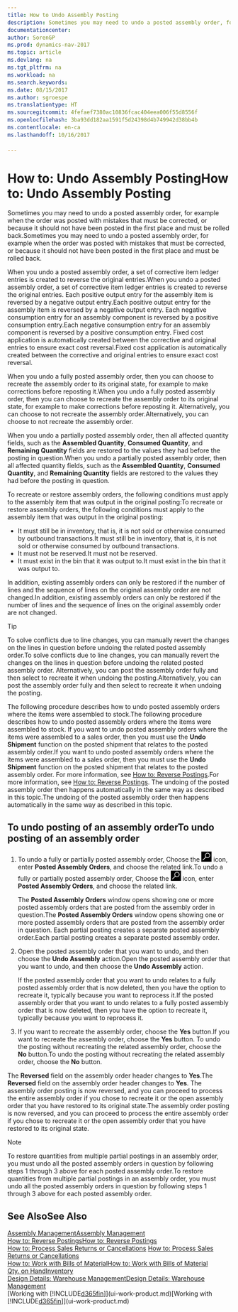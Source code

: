 ```yaml
---
title: How to Undo Assembly Posting
description: Sometimes you may need to undo a posted assembly order, for example when the order was posted with mistakes that must be corrected, or because it should not have been posted in the first place and must be rolled back.
documentationcenter: 
author: SorenGP
ms.prod: dynamics-nav-2017
ms.topic: article
ms.devlang: na
ms.tgt_pltfrm: na
ms.workload: na
ms.search.keywords: 
ms.date: 08/15/2017
ms.author: sgroespe
ms.translationtype: HT
ms.sourcegitcommit: 4fefaef7380ac10836fcac404eea006f55d8556f
ms.openlocfilehash: 3ba93dd182aa1591f5d24398d4b749942d38bb4b
ms.contentlocale: en-ca
ms.lasthandoff: 10/16/2017

---
```

# <a name="how-to-undo-assembly-posting"></a><span data-ttu-id="54831-103">How to: Undo Assembly Posting</span><span class="sxs-lookup"><span data-stu-id="54831-103">How to: Undo Assembly Posting</span></span>
<span data-ttu-id="54831-104">Sometimes you may need to undo a posted assembly order, for example when the order was posted with mistakes that must be corrected, or because it should not have been posted in the first place and must be rolled back.</span><span class="sxs-lookup"><span data-stu-id="54831-104">Sometimes you may need to undo a posted assembly order, for example when the order was posted with mistakes that must be corrected, or because it should not have been posted in the first place and must be rolled back.</span></span>

<span data-ttu-id="54831-105">When you undo a posted assembly order, a set of corrective item ledger entries is created to reverse the original entries.</span><span class="sxs-lookup"><span data-stu-id="54831-105">When you undo a posted assembly order, a set of corrective item ledger entries is created to reverse the original entries.</span></span> <span data-ttu-id="54831-106">Each positive output entry for the assembly item is reversed by a negative output entry.</span><span class="sxs-lookup"><span data-stu-id="54831-106">Each positive output entry for the assembly item is reversed by a negative output entry.</span></span> <span data-ttu-id="54831-107">Each negative consumption entry for an assembly component is reversed by a positive consumption entry.</span><span class="sxs-lookup"><span data-stu-id="54831-107">Each negative consumption entry for an assembly component is reversed by a positive consumption entry.</span></span> <span data-ttu-id="54831-108">Fixed cost application is automatically created between the corrective and original entries to ensure exact cost reversal.</span><span class="sxs-lookup"><span data-stu-id="54831-108">Fixed cost application is automatically created between the corrective and original entries to ensure exact cost reversal.</span></span>  

<span data-ttu-id="54831-109">When you undo a fully posted assembly order, then you can choose to recreate the assembly order to its original state, for example to make corrections before reposting it.</span><span class="sxs-lookup"><span data-stu-id="54831-109">When you undo a fully posted assembly order, then you can choose to recreate the assembly order to its original state, for example to make corrections before reposting it.</span></span> <span data-ttu-id="54831-110">Alternatively, you can choose to not recreate the assembly order.</span><span class="sxs-lookup"><span data-stu-id="54831-110">Alternatively, you can choose to not recreate the assembly order.</span></span>  

<span data-ttu-id="54831-111">When you undo a partially posted assembly order, then all affected quantity fields, such as the **Assembled Quantity**, **Consumed Quantity**, and **Remaining Quantity** fields are restored to the values they had before the posting in question.</span><span class="sxs-lookup"><span data-stu-id="54831-111">When you undo a partially posted assembly order, then all affected quantity fields, such as the **Assembled Quantity**, **Consumed Quantity**, and **Remaining Quantity** fields are restored to the values they had before the posting in question.</span></span>  

<span data-ttu-id="54831-112">To recreate or restore assembly orders, the following conditions must apply to the assembly item that was output in the original posting:</span><span class="sxs-lookup"><span data-stu-id="54831-112">To recreate or restore assembly orders, the following conditions must apply to the assembly item that was output in the original posting:</span></span>  

-   <span data-ttu-id="54831-113">It must still be in inventory, that is, it is not sold or otherwise consumed by outbound transactions.</span><span class="sxs-lookup"><span data-stu-id="54831-113">It must still be in inventory, that is, it is not sold or otherwise consumed by outbound transactions.</span></span>  
-   <span data-ttu-id="54831-114">It must not be reserved.</span><span class="sxs-lookup"><span data-stu-id="54831-114">It must not be reserved.</span></span>  
-   <span data-ttu-id="54831-115">It must exist in the bin that it was output to.</span><span class="sxs-lookup"><span data-stu-id="54831-115">It must exist in the bin that it was output to.</span></span>  

<span data-ttu-id="54831-116">In addition, existing assembly orders can only be restored if the number of lines and the sequence of lines on the original assembly order are not changed.</span><span class="sxs-lookup"><span data-stu-id="54831-116">In addition, existing assembly orders can only be restored if the number of lines and the sequence of lines on the original assembly order are not changed.</span></span>  

> [!TIP]  
>  <span data-ttu-id="54831-117">To solve conflicts due to line changes, you can manually revert the changes on the lines in question before undoing the related posted assembly order.</span><span class="sxs-lookup"><span data-stu-id="54831-117">To solve conflicts due to line changes, you can manually revert the changes on the lines in question before undoing the related posted assembly order.</span></span> <span data-ttu-id="54831-118">Alternatively, you can post the assembly order fully and then select to recreate it when undoing the posting.</span><span class="sxs-lookup"><span data-stu-id="54831-118">Alternatively, you can post the assembly order fully and then select to recreate it when undoing the posting.</span></span>  

<span data-ttu-id="54831-119">The following procedure describes how to undo posted assembly orders where the items were assembled to stock.</span><span class="sxs-lookup"><span data-stu-id="54831-119">The following procedure describes how to undo posted assembly orders where the items were assembled to stock.</span></span> <span data-ttu-id="54831-120">If you want to undo posted assembly orders where the items were assembled to a sales order, then you must use the **Undo Shipment** function on the posted shipment that relates to the posted assembly order.</span><span class="sxs-lookup"><span data-stu-id="54831-120">If you want to undo posted assembly orders where the items were assembled to a sales order, then you must use the **Undo Shipment** function on the posted shipment that relates to the posted assembly order.</span></span> <span data-ttu-id="54831-121">For more information, see [How to: Reverse Postings](finance-how-reverse-journal-posting.md).</span><span class="sxs-lookup"><span data-stu-id="54831-121">For more information, see [How to: Reverse Postings](finance-how-reverse-journal-posting.md).</span></span> <span data-ttu-id="54831-122">The undoing of the posted assembly order then happens automatically in the same way as described in this topic.</span><span class="sxs-lookup"><span data-stu-id="54831-122">The undoing of the posted assembly order then happens automatically in the same way as described in this topic.</span></span>  

## <a name="to-undo-posting-of-an-assembly-order"></a><span data-ttu-id="54831-123">To undo posting of an assembly order</span><span class="sxs-lookup"><span data-stu-id="54831-123">To undo posting of an assembly order</span></span>  
1.  <span data-ttu-id="54831-124">To undo a fully or partially posted assembly order, Choose the ![Search for Page or Report](media/ui-search/search_small.png "Search for Page or Report icon") icon, enter **Posted Assembly Orders**, and choose the related link.</span><span class="sxs-lookup"><span data-stu-id="54831-124">To undo a fully or partially posted assembly order, Choose the ![Search for Page or Report](media/ui-search/search_small.png "Search for Page or Report icon") icon, enter **Posted Assembly Orders**, and choose the related link.</span></span>  

    <span data-ttu-id="54831-125">The **Posted Assembly Orders** window opens showing one or more posted assembly orders that are posted from the assembly order in question.</span><span class="sxs-lookup"><span data-stu-id="54831-125">The **Posted Assembly Orders** window opens showing one or more posted assembly orders that are posted from the assembly order in question.</span></span> <span data-ttu-id="54831-126">Each partial posting creates a separate posted assembly order.</span><span class="sxs-lookup"><span data-stu-id="54831-126">Each partial posting creates a separate posted assembly order.</span></span>  
2.  <span data-ttu-id="54831-127">Open the posted assembly order that you want to undo, and then choose the **Undo Assembly** action.</span><span class="sxs-lookup"><span data-stu-id="54831-127">Open the posted assembly order that you want to undo, and then choose the **Undo Assembly** action.</span></span>  

    <span data-ttu-id="54831-128">If the posted assembly order that you want to undo relates to a fully posted assembly order that is now deleted, then you have the option to recreate it, typically because you want to reprocess it.</span><span class="sxs-lookup"><span data-stu-id="54831-128">If the posted assembly order that you want to undo relates to a fully posted assembly order that is now deleted, then you have the option to recreate it, typically because you want to reprocess it.</span></span>  
3.  <span data-ttu-id="54831-129">If you want to recreate the assembly order, choose the **Yes** button.</span><span class="sxs-lookup"><span data-stu-id="54831-129">If you want to recreate the assembly order, choose the **Yes** button.</span></span> <span data-ttu-id="54831-130">To undo the posting without recreating the related assembly order, choose the **No** button.</span><span class="sxs-lookup"><span data-stu-id="54831-130">To undo the posting without recreating the related assembly order, choose the **No** button.</span></span>  

<span data-ttu-id="54831-131">The **Reversed** field on the assembly order header changes to **Yes**.</span><span class="sxs-lookup"><span data-stu-id="54831-131">The **Reversed** field on the assembly order header changes to **Yes**.</span></span> <span data-ttu-id="54831-132">The assembly order posting is now reversed, and you can proceed to process the entire assembly order if you chose to recreate it or the open assembly order that you have restored to its original state.</span><span class="sxs-lookup"><span data-stu-id="54831-132">The assembly order posting is now reversed, and you can proceed to process the entire assembly order if you chose to recreate it or the open assembly order that you have restored to its original state.</span></span>  

> [!NOTE]  
>  <span data-ttu-id="54831-133">To restore quantities from multiple partial postings in an assembly order, you must undo all the posted assembly orders in question by following steps 1 through 3 above for each posted assembly order.</span><span class="sxs-lookup"><span data-stu-id="54831-133">To restore quantities from multiple partial postings in an assembly order, you must undo all the posted assembly orders in question by following steps 1 through 3 above for each posted assembly order.</span></span>  

## <a name="see-also"></a><span data-ttu-id="54831-134">See Also</span><span class="sxs-lookup"><span data-stu-id="54831-134">See Also</span></span>  
[<span data-ttu-id="54831-135">Assembly Management</span><span class="sxs-lookup"><span data-stu-id="54831-135">Assembly Management</span></span>](assembly-assemble-items.md)  
[<span data-ttu-id="54831-136">How to: Reverse Postings</span><span class="sxs-lookup"><span data-stu-id="54831-136">How to: Reverse Postings</span></span>](finance-how-reverse-journal-posting.md)  
<span data-ttu-id="54831-137">[How to: Process Sales Returns or Cancellations](sales-how-process-sales-returns-cancellations.md)  </span><span class="sxs-lookup"><span data-stu-id="54831-137">[How to: Process Sales Returns or Cancellations](sales-how-process-sales-returns-cancellations.md)  </span></span>  
[<span data-ttu-id="54831-138">How to: Work with Bills of Material</span><span class="sxs-lookup"><span data-stu-id="54831-138">How to: Work with Bills of Material</span></span>](inventory-how-work-BOMs.md)  
[<span data-ttu-id="54831-139">Qty. on Hand</span><span class="sxs-lookup"><span data-stu-id="54831-139">Inventory</span></span>](inventory-manage-inventory.md)  
[<span data-ttu-id="54831-140">Design Details: Warehouse Management</span><span class="sxs-lookup"><span data-stu-id="54831-140">Design Details: Warehouse Management</span></span>](design-details-warehouse-management.md)  
<span data-ttu-id="54831-141">[Working with [!INCLUDE[d365fin](includes/d365fin_md.md)]](ui-work-product.md)</span><span class="sxs-lookup"><span data-stu-id="54831-141">[Working with [!INCLUDE[d365fin](includes/d365fin_md.md)]](ui-work-product.md)</span></span>

